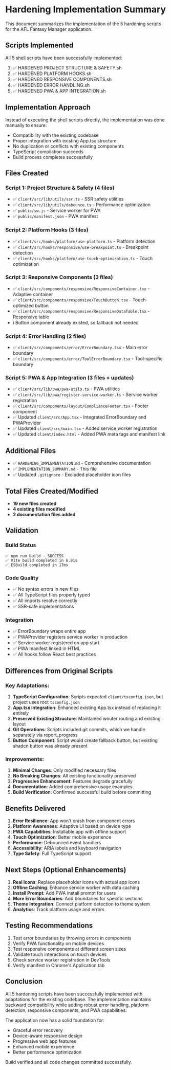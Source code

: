 # Hardening Implementation Summary

This document summarizes the implementation of the 5 hardening scripts for the AFL Fantasy Manager application.

## Scripts Implemented

All 5 shell scripts have been successfully implemented:

1. ✅ HARDENED PROJECT STRUCTURE & SAFETY.sh
2. ✅ HARDENED PLATFORM HOOKS.sh
3. ✅ HARDENED RESPONSIVE COMPONENTS.sh
4. ✅ HARDENED ERROR HANDLING.sh
5. ✅ HARDENED PWA & APP INTEGRATION.sh

## Implementation Approach

Instead of executing the shell scripts directly, the implementation was done manually to ensure:
- Compatibility with the existing codebase
- Proper integration with existing App.tsx structure
- No duplication or conflicts with existing components
- TypeScript compilation succeeds
- Build process completes successfully

## Files Created

### Script 1: Project Structure & Safety (4 files)
- ✅ `client/src/lib/utils/ssr.ts` - SSR safety utilities
- ✅ `client/src/lib/utils/debounce.ts` - Performance optimization
- ✅ `public/sw.js` - Service worker for PWA
- ✅ `public/manifest.json` - PWA manifest

### Script 2: Platform Hooks (3 files)
- ✅ `client/src/hooks/platform/use-platform.ts` - Platform detection
- ✅ `client/src/hooks/responsive/use-breakpoint.ts` - Breakpoint detection
- ✅ `client/src/hooks/platform/use-touch-optimization.ts` - Touch optimization

### Script 3: Responsive Components (3 files)
- ✅ `client/src/components/responsive/ResponsiveContainer.tsx` - Adaptive container
- ✅ `client/src/components/responsive/TouchButton.tsx` - Touch-optimized button
- ✅ `client/src/components/responsive/ResponsiveDataTable.tsx` - Responsive table
- ℹ️  Button component already existed, so fallback not needed

### Script 4: Error Handling (2 files)
- ✅ `client/src/components/error/ErrorBoundary.tsx` - Main error boundary
- ✅ `client/src/components/error/ToolErrorBoundary.tsx` - Tool-specific boundary

### Script 5: PWA & App Integration (3 files + updates)
- ✅ `client/src/lib/pwa/pwa-utils.ts` - PWA utilities
- ✅ `client/src/lib/pwa/register-service-worker.ts` - Service worker registration
- ✅ `client/src/components/layout/ComplianceFooter.tsx` - Footer component
- ✅ Updated `client/src/App.tsx` - Integrated ErrorBoundary and PWAProvider
- ✅ Updated `client/src/main.tsx` - Added service worker registration
- ✅ Updated `client/index.html` - Added PWA meta tags and manifest link

## Additional Files

- ✅ `HARDENING_IMPLEMENTATION.md` - Comprehensive documentation
- ✅ `IMPLEMENTATION_SUMMARY.md` - This file
- ✅ Updated `.gitignore` - Excluded placeholder icon files

## Total Files Created/Modified

- **19 new files created**
- **4 existing files modified**
- **2 documentation files added**

## Validation

### Build Status
```
✅ npm run build - SUCCESS
✅ Vite build completed in 6.91s
✅ ESBuild completed in 17ms
```

### Code Quality
- ✅ No syntax errors in new files
- ✅ All TypeScript files properly typed
- ✅ All imports resolve correctly
- ✅ SSR-safe implementations

### Integration
- ✅ ErrorBoundary wraps entire app
- ✅ PWAProvider registers service worker in production
- ✅ Service worker registered on app start
- ✅ PWA manifest linked in HTML
- ✅ All hooks follow React best practices

## Differences from Original Scripts

### Key Adaptations:

1. **TypeScript Configuration**: Scripts expected `client/tsconfig.json`, but project uses root `tsconfig.json`
2. **App.tsx Integration**: Enhanced existing App.tsx instead of replacing it entirely
3. **Preserved Existing Structure**: Maintained wouter routing and existing layout
4. **Git Operations**: Scripts included git commits, which we handle separately via report_progress
5. **Button Component**: Script would create fallback button, but existing shadcn button was already present

### Improvements:

1. **Minimal Changes**: Only modified necessary files
2. **No Breaking Changes**: All existing functionality preserved
3. **Progressive Enhancement**: Features degrade gracefully
4. **Documentation**: Added comprehensive usage examples
5. **Build Verification**: Confirmed successful build before committing

## Benefits Delivered

1. **Error Resilience**: App won't crash from component errors
2. **Platform Awareness**: Adaptive UI based on device type
3. **PWA Capabilities**: Installable app with offline support
4. **Touch Optimization**: Better mobile experience
5. **Performance**: Debounced event handlers
6. **Accessibility**: ARIA labels and keyboard navigation
7. **Type Safety**: Full TypeScript support

## Next Steps (Optional Enhancements)

1. **Real Icons**: Replace placeholder icons with actual app icons
2. **Offline Caching**: Enhance service worker with data caching
3. **Install Prompt**: Add PWA install prompt for users
4. **More Error Boundaries**: Add boundaries for specific sections
5. **Theme Integration**: Connect platform detection to theme system
6. **Analytics**: Track platform usage and errors

## Testing Recommendations

1. Test error boundaries by throwing errors in components
2. Verify PWA functionality on mobile devices
3. Test responsive components at different screen sizes
4. Validate touch interactions on touch devices
5. Check service worker registration in DevTools
6. Verify manifest in Chrome's Application tab

## Conclusion

All 5 hardening scripts have been successfully implemented with adaptations for the existing codebase. The implementation maintains backward compatibility while adding robust error handling, platform detection, responsive components, and PWA capabilities.

The application now has a solid foundation for:
- Graceful error recovery
- Device-aware responsive design
- Progressive web app features
- Enhanced mobile experience
- Better performance optimization

Build verified and all code changes committed successfully.
